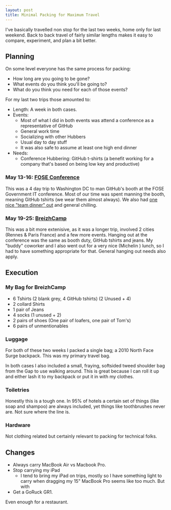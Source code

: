 ```yaml
---
layout: post
title: Minimal Packing for Maximum Travel
---
```

I've basically travelled non stop for the last two weeks, home only for last weekend. Back to back travel of fairly similar lengths makes it easy to compare, experiment, and plan a bit better.

## Planning

On some level everyone has the same process for packing:

- How long are you going to be gone?
- What events do you think you'll be going to?
- What do you think you need for each of those events?

For my last two trips those amounted to:

- Length: A week in both cases.
- Events:
    - Most of what I did in both events was attend a conference as a representative of GitHub
    - General work time
    - Socializing with other Hubbers
    - Usual day to day stuff
    - It was also safe to assume at least one high end dinner
- Needs:
    - Conference Hubbering: GitHub t-shirts (a benefit working for a company that's based on being low key and productive)

### May 13-16: [FOSE Conference](http://www.fose.com/Events/Government-Technology/Home.aspx)
This was a 4 day trip to Washington DC to man GitHub's booth at the FOSE Government IT conference. Most of our time was spent manning the booth, meaning GitHub tshirts (we wear them almost always). We also had [one nice "team dinner" out](http://graffiatodc.com/) and general chilling.

### May 19-25: [BreizhCamp](http://www.breizhcamp.org/)
This was  a bit more extenisive, as it was a longer trip, involved 2 cities (Rennes & Paris France) and a few more events. Hanging out at the conference was the same as booth duty, GitHub tshirts and jeans. My "buddy" coworker and I also went out for a very nice (Michelin <i class="fa fa-star"></i><i class="fa fa-star"></i>) lunch, so I had to have something appropriate for that. General hanging out needs  also apply.

## Execution

### My Bag for BreizhCamp

- 6 Tshirts (2 blank grey, 4 GitHub tshirts) (2 Unused + 4)
- 2 collard Shirts
- 1 pair of Jeans
- 4 socks (1 unused + 2)
- 2 pairs of shoes (One pair of loafers, one pair of Tom's)
- 6 pairs of unmentionables

### Luggage
For both of these two weeks I packed a single bag; a 2010 North Face Surge backpack. This was my primary travel bag.

In both cases I also included a small, fraying, softsided tweed shoulder bag from the Gap to use walking around. This is great because I can roll it up and either lash it to my backpack or put it in with my clothes.

### Toiletries
Honestly this is a tough one. In 95% of hotels a certain set of things (like soap and shampoo) are always included, yet things like toothbrushes never are. Not sure where the line is.

### Hardware
Not clothing related but certainly relevant to packing for technical folks.

## Changes
- Always carry MacBook Air vs Macbook Pro.
- Stop carrying my iPad
    - I tend to bring my iPad on trips, mostly so I have something light to carry when dragging my 15" MacBook Pro seems like too much. But with
- Get a GoRuck GR1.

Even enough for a  restaurant.
